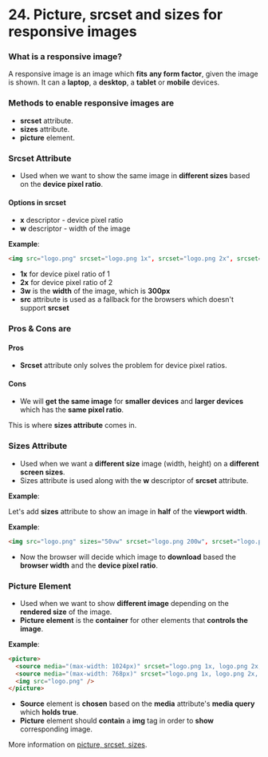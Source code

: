 # 24. Picture, srcset and sizes for responsive images

### What is a responsive image?

A responsive image is an image which **fits** **any form factor**, given the image is shown. It can a **laptop**, a **desktop**, a **tablet** or **mobile** devices.

### Methods to enable responsive images are

- **srcset** attribute.
- **sizes** attribute.
- **picture** element.

### Srcset Attribute

- Used when we want to show the same image in **different sizes** based on the **device pixel ratio**.

#### Options in **srcset**

- **x** descriptor - device pixel ratio
- **w** descriptor - width of the image

**Example**:

```html
<img src="logo.png" srcset="logo.png 1x", srcset="logo.png 2x", srcset="logo.png 300w">
```

- **1x** for device pixel ratio of 1
- **2x** for device pixel ratio of 2
- **3w** is the **width** of the image, which is **300px**
- **src** attribute is used as a fallback for the browsers which doesn't support **srcset**

### Pros & Cons are

#### Pros

- **Srcset** attribute only solves the problem for device pixel ratios. 

#### Cons

- We will **get the same image** for **smaller devices** and **larger devices** which has the **same pixel ratio**. 

This is where **sizes attribute** comes in.

### Sizes Attribute

- Used when we want a **different size** image (width, height) on a **different screen sizes**. 
- Sizes attribute is used along with the **w** descriptor of **srcset** attribute.

**Example**:

Let's add **sizes** attribute to show an image in **half** of the **viewport width**.

**Example**:

```html
<img src="logo.png" sizes="50vw" srcset="logo.png 200w", srcset="logo.png 400w", srcset="logo.png 600w">
```

- Now the browser will decide which image to **download** based the **browser width** and the **device pixel ratio**.

### Picture Element

- Used when we want to show **different image** depending on the **rendered size** of the image. 
- **Picture element** is the **container** for other elements that **controls the image**.

**Example**:

```html
<picture>
  <source media="(max-width: 1024px)" srcset="logo.png 1x, logo.png 2x, logo.png 3x">
  <source media="(max-width: 768px)" srcset="logo.png 1x, logo.png 2x, logo.png 3x">
  <img src="logo.png" />
</picture>
```

- **Source** element is **chosen** based on the **media** attribute's **media query** which **holds true**.
- **Picture** element should **contain** a **img** tag in order to **show** corresponding image.

More information on [picture, srcset, sizes](https://www.sitepoint.com/how-to-build-responsive-images-with-srcset/).
